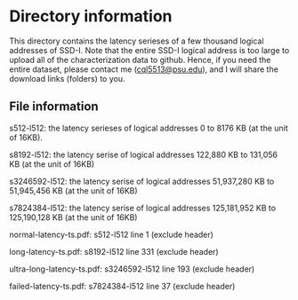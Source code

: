 
# Directory information

This directory contains the latency serieses of a few thousand logical addresses of SSD-I. Note that the entire SSD-I logical address is too large to upload all of the characterization data to github. Hence, if you need the entire dataset, please contact me (cql5513@psu.edu), and I will share the download links (folders) to you.

## File information

s512-l512: the latency serieses of logical addresses 0 to 8176 KB (at the unit of 16KB).

s8192-l512: the latency serise of logical addresses 122,880 KB to 131,056 KB (at the unit of 16KB)

s3246592-l512: the latency serise of logical addresses 51,937,280 KB to 51,945,456 KB (at the unit of 16KB)

s7824384-l512: the latency serise of logical addresses 125,181,952 KB to 125,190,128 KB (at the unit of 16KB)

normal-latency-ts.pdf:      s512-l512 line 1 (exclude header)

long-latency-ts.pdf:        s8192-l512 line 331 (exclude header)

ultra-long-latency-ts.pdf:  s3246592-l512 line 193 (exclude header)

failed-latency-ts.pdf:      s7824384-l512 line 37 (exclude header)
